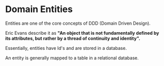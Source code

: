 # Domain Entities

Entities are one of the core concepts of DDD (Domain Driven Design). 

Eric Evans describe it as **"An object that is not fundamentally defined by its attributes, but rather by a thread of continuity and identity".**

Essentially, entities have Id's and are stored in a database. 

An entity is generally mapped to a table in a relational database.